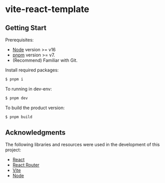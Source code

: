 # vite-react-template

## Getting Start

Prerequisites:

- [Node](https://nodejs.org/en/) version >= v16
- [pnpm](https://pnpm.io/) version >= v7.
- (Recommend) Familiar with Git.

Install required packages:

```bash
$ pnpm i
```

To running in dev-env:

```bash
$ pnpm dev
```

To build the product version:

```bash
$ pnpm build
```

## Acknowledgments

The following libraries and resources were used in the development of this
project:

- [React](https://reactjs.org/)
- [React Router](https://reactrouter.com/)
- [Vite](https://vitejs.cn/)
- [Node](https://nodejs.org/)